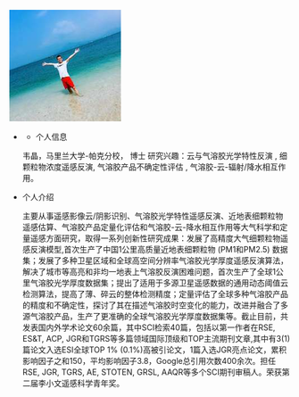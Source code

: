![me](docs\img\me.JPG)

- - 个人信息

  韦晶，马里兰大学-帕克分校， 博士 
  研究兴趣：云与气溶胶光学特性反演 , 细颗粒物浓度遥感反演, 气溶胶产品不确定性评估 , 气溶胶-云-辐射/降水相互作用。

- 个人介绍

  主要从事遥感影像云/阴影识别、气溶胶光学特性遥感反演、近地表细颗粒物遥感估算、气溶胶产品定量化评估和气溶胶-云-降水相互作用等大气科学和定量遥感方面研究，取得一系列创新性研究成果：发展了高精度大气细颗粒物遥感反演模型,首次生产了中国1公里高质量近地表细颗粒物 (PM1和PM2.5) 数据集；发展了多种卫星区域和全球高空间分辨率气溶胶光学厚度遥感反演算法，解决了城市等高亮和非均一地表上气溶胶反演困难问题，首次生产了全球1公里气溶胶光学厚度数据集；提出了适用于多源卫星遥感数据的通用动态阈值云检测算法，提高了薄、碎云的整体检测精度；定量评估了全球多种气溶胶产品的精度和不确定性，探讨了其在描述气溶胶时空变化的能力，改进并融合了多源气溶胶产品，生产了更准确的全球气溶胶光学厚度数据集等。截止目前，共发表国内外学术论文60余篇，其中SCI检索40篇，包括以第一作者在RSE, ES&T, ACP, JGR和TGRS等多篇领域国际顶级和TOP主流期刊文章,其中有3(1)篇论文入选ESI全球TOP 1% (0.1%)高被引论文，1篇入选JGR亮点论文，累积影响因子之和150，平均影响因子3.8，Google总引用次数400余次。担任RSE, JGR, TGRS, AE, STOTEN, GRSL, AAQR等多个SCI期刊审稿人。荣获第二届李小文遥感科学青年奖。